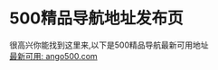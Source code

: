 <h1>500精品导航地址发布页</h1>
很高兴你能找到这里来,以下是500精品导航最新可用地址 <br />
<a href="https://ango500.com/?adref=github-500jp">最新可用: ango500.com</a>



